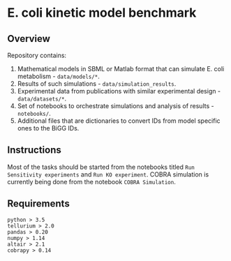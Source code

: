 # E. coli kinetic model benchmark

## Overview
Repository contains:
1) Mathematical models in SBML or Matlab format that can simulate E. coli metabolism - `data/models/*`.
2) Results of such simulations - `data/simulation_results`.
3) Experimental data from publications with similar experimental design - `data/datasets/*`.
4) Set of notebooks to orchestrate simulations and analysis of results - `notebooks/`.
5) Additional files that are dictionaries to convert IDs from model specific ones to the BiGG IDs.

## Instructions
Most of the tasks should be started from the notebooks titled `Run Sensitivity experiments` and `Run KO experiment`.
COBRA simulation is currently being done from the notebook `COBRA Simulation`.

## Requirements
```
python > 3.5
tellurium > 2.0
pandas > 0.20
numpy > 1.14
altair > 2.1
cobrapy > 0.14
```